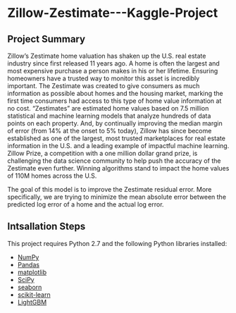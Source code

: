 # Zillow-Zestimate---Kaggle-Project
## Project Summary
Zillow’s Zestimate home valuation has shaken up the U.S. real estate industry since first released 11 years ago. A home is often the largest and most expensive purchase a person makes in his or her lifetime. Ensuring homeowners have a trusted way to monitor this asset is incredibly important. The Zestimate was created to give consumers as much information as possible about homes and the housing market, marking the first time consumers had access to this type of home value information at no cost. “Zestimates” are estimated home values based on 7.5 million statistical and machine learning models that analyze hundreds of data points on each property. And, by continually improving the median margin of error (from 14% at the onset to 5% today), Zillow has since become established as one of the largest, most trusted marketplaces for real estate information in the U.S. and a leading example of impactful machine learning. Zillow Prize, a competition with a one million dollar grand prize, is challenging the data science community to help push the accuracy of the Zestimate even further. Winning algorithms stand to impact the home values of 110M homes across the U.S.

The goal of this model is to improve the Zestimate residual error. More specifically, we are trying to minimize the mean absolute error between the predicted log error of a home and the actual log error.

## Intsallation Steps

This project requires Python 2.7 and the following Python libraries installed:

- [NumPy](http://www.numpy.org/)
- [Pandas](https://pandas.pydata.org/)
- [matplotlib](https://matplotlib.org/)
- [SciPy](https://www.scipy.org/)
- [seaborn](https://seaborn.pydata.org/)
- [scikit-learn](https://scikit-learn.org/stable/)
- [LightGBM](https://lightgbm.readthedocs.io/en/latest/)




